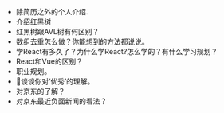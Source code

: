 - 除简历之外的个人介绍.
- 介绍红黑树
- 红黑树跟AVL树有何区别？
- 数组去重怎么做？你能想到的方法都说说。
- 学React有多久了？为什么学React?怎么学的？有什么学习规划？
- React和Vue的区别？
- 职业规划。
- 谈谈你对‘优秀’的理解。
- 对京东的了解？
- 对京东最近负面新闻的看法？